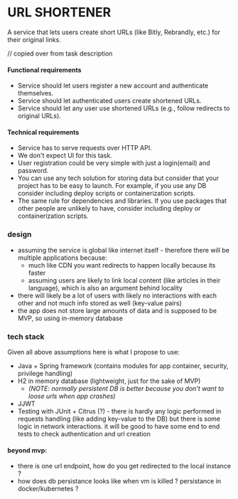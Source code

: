 # URL SHORTENER
A service that lets users create short URLs (like Bitly, Rebrandly, etc.) for their original links.

// copied over from task description
#### Functional requirements
- Service should let users register a new account and authenticate themselves.
- Service should let authenticated users create shortened URLs.
- Service should let any user use shortened URLs (e.g., follow redirects to original URLs).
 
#### Technical requirements

- Service has to serve requests over HTTP API.
- We don't expect UI for this task.
- User registration could be very simple with just a login(email) and password.
- You can use any tech solution for storing data but consider that your project has to be easy to launch. For example, if you use any DB consider including deploy scripts or containerization scripts.
- The same rule for dependencies and libraries. If you use packages that other people are unlikely to have, consider including deploy or containerization scripts.

### design

 - assuming the service is global like internet itself - therefore there will be multiple applications because:  
     - much like CDN you want redirects to happen locally because its faster
     - assuming users are likely to link local content (like articles in their language), which is also an argument behind locality 
 - there will likely be a lot of users with likely no interactions with each other and not much info stored as well (key-value pairs)
 - the app does not store large amounts of data and is supposed to be MVP, so using in-memory database 

### tech stack

Given all above assumptions here is what I propose to use:
 - Java + Spring framework (contains modules for app container, security, privilege handling)
 - H2 in memory database (lightweight, just for the sake of MVP)
   - *(NOTE: normally persistent DB is better because you don't want to loose urls when app crashes)*
 - JJWT
 - Testing with JUnit + Citrus (?) - there is hardly any logic performed in requests handling (like adding key-value to the DB) but there is some logic in network interactions. 
   it will be good to have some end to end tests to check authentication and url creation


#### beyond mvp:
- there is one url endpoint, how do you get redirected to the local instance ?
- how does db persistance looks like when vm is killed ? persistance in docker/kubernetes ?

